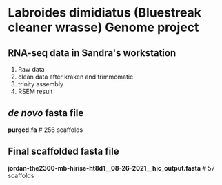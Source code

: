 # Labroides dimidiatus (Bluestreak cleaner wrasse) Genome project  

## RNA-seq data in Sandra's workstation   
1. Raw data  
2. clean data after kraken and trimmomatic
3. trinity assembly
4. RSEM result  

## *de novo* fasta file
**purged.fa**                   # 256 scaffolds  

## Final scaffolded fasta file
**jordan-the2300-mb-hirise-ht8d1__08-26-2021__hic_output.fasta**          # 57 scaffolds  
